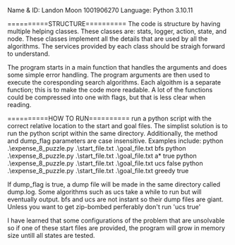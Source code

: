 Name & ID: Landon Moon 1001906270
Language: Python 3.10.11

==========STRUCTURE==========
The code is structure by having multiple helping classes. These classes are: stats, logger, action, state, and node. These classes implement all the details that are used by all the algorithms. The services provided by each class should be straigh forward to understand.

The program starts in a main function that handles the arguments and does some simple error handling. The program arguments are then used to execute the coresponding search algorithms. Each algoithm is a separate function; this is to make the code more readable. A lot of the functions could be compressed into one with flags, but that is less clear when reading.

==========HOW TO RUN==========
run a python script with the correct relative location to the start and goal files. The simplist solution is to run the python script within the same directory. Additionally, the method and dump_flag parameters are case insensitive. Examples include:
python .\expense_8_puzzle.py .\start_file.txt .\goal_file.txt bfs 
python .\expense_8_puzzle.py .\start_file.txt .\goal_file.txt a* true
python .\expense_8_puzzle.py .\start_file.txt .\goal_file.txt ucs false
python .\expense_8_puzzle.py .\start_file.txt .\goal_file.txt greedy true

If dump_flag is true, a dump file will be made in the same directory called dump.log. Some algorithms such as ucs take a while to run but will eventually output. bfs and ucs are not instant so their dump files are giant. Unless you want to get zip-bombed perferably don't run 'ucs true'

I have learned that some configurations of the problem that are unsolvable so if one of these start files are provided, the program will grow in memory size untill all states are tested.

